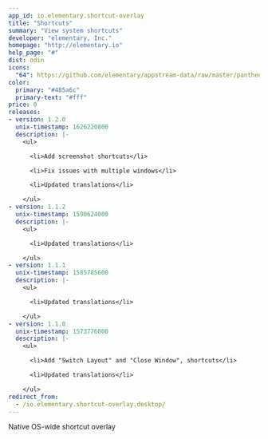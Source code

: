 ```yaml
---
app_id: io.elementary.shortcut-overlay
title: "Shortcuts"
summary: "View system shortcuts"
developer: "elementary, Inc."
homepage: "http://elementary.io"
help_page: "#"
dist: odin
icons:
  "64": https://github.com/elementary/appstream-data/raw/master/pantheon-data/main/icons/64x64/io.elementary.shortcut-overlay_preferences-desktop-keyboard.png
color:
  primary: "#485a6c"
  primary-text: "#fff"
price: 0
releases:
- version: 1.2.0
  unix-timestamp: 1626220800
  description: |-
    <ul>

      <li>Add screenshot shortcuts</li>

      <li>Fix issues with multiple windows</li>

      <li>Updated translations</li>

    </ul>
- version: 1.1.2
  unix-timestamp: 1590624000
  description: |-
    <ul>

      <li>Updated translations</li>

    </ul>
- version: 1.1.1
  unix-timestamp: 1585785600
  description: |-
    <ul>

      <li>Updated translations</li>

    </ul>
- version: 1.1.0
  unix-timestamp: 1573776000
  description: |-
    <ul>

      <li>Add "Switch Layout" and "Close Window", shortcuts</li>

      <li>Updated translations</li>

    </ul>
redirect_from:
  - /io.elementary.shortcut-overlay.desktop/
---
```


<p>Native OS-wide shortcut overlay</p>